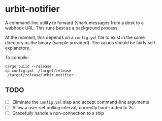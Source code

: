 # urbit-notifier

A command-line utility to forward %hark messages from a desk to a webhook URL. This runs best as a background process.

At the moment, this depends on a `config.yml` file to exist in the same directory as the binary (sample provided). The values should be fairly self-explanetory.

To compile:

```
cargo build --release
cp config.yml ./target/release
./target/release/urbit-notifier
```

## TODO

- [ ] Eliminate the `config.yml` step and accept command-line arguments
- [ ] Allow a user-set polling interval; currently hard-coded to 2s
- [ ] Gracefully handle a non-connection to a ship
